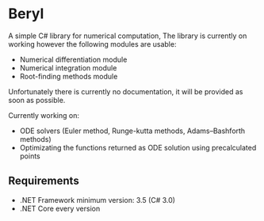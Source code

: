 # Beryl
A simple C# library for numerical computation, The library is currently on working however the following modules are usable:
* Numerical differentiation module
* Numerical integration module
* Root-finding methods module

Unfortunately there is currently no documentation, it will be provided as soon as possible.

Currently working on:
* ODE solvers (Euler method, Runge-kutta methods, Adams–Bashforth methods)
* Optimizating the functions returned as ODE solution using precalculated points 

## Requirements
* .NET Framework minimum version: 3.5 (C# 3.0)
* .NET Core every version

